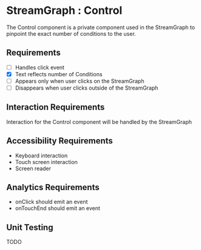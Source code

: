 # StreamGraph : Control

The Control component is a private component used in the StreamGraph to pinpoint the exact number
of conditions to the user.

## Requirements

* [ ] Handles click event
* [X] Text reflects number of Conditions
* [ ] Appears only when user clicks on the StreamGraph
* [ ] Disappears when user clicks outside of the StreamGraph

## Interaction Requirements

Interaction for the Control component will be handled by the StreamGraph

## Accessibility Requirements

* Keyboard interaction
* Touch screen interaction
* Screen reader

## Analytics Requirements

* onClick should emit an event
* onTouchEnd should emit an event

## Unit Testing

TODO
